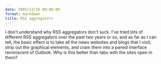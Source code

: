 ```yaml
---
date: 2005/12/16 00:00:00
format: markdown
title: RSS aggregators
---
```

I don't understand why RSS aggregators don't suck. I've tried lots of different RSS aggregators over the past two years or so, and as far as I can tell, the basic effect is to take all the news websites and blogs that I visit, strip out the graphical elements, and cram them into a paned interface reminiscent of Outlook. Why is this better than tabs with the sites open in them?

